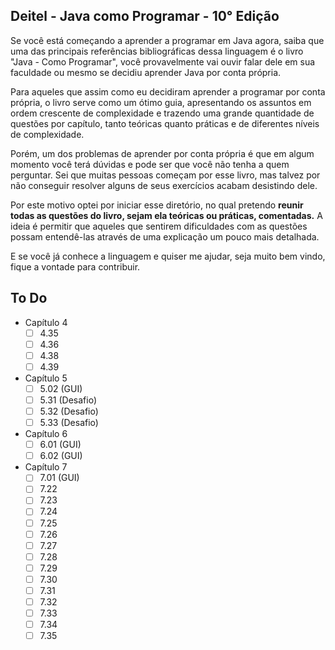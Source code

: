 
## Deitel - Java como Programar - 10° Edição

Se você está começando a aprender a programar em Java agora, saiba que uma das principais referências bibliográficas
dessa linguagem é o livro "Java - Como Programar", você provavelmente vai ouvir falar dele em sua faculdade ou mesmo
se decidiu aprender Java por conta própria.

Para aqueles que assim como eu decidiram aprender a programar por conta própria, o livro serve como um ótimo guia,
apresentando os assuntos em ordem crescente de complexidade e trazendo uma grande quantidade de questões por capítulo,
tanto teóricas quanto práticas e de diferentes níveis de complexidade.

Porém, um dos problemas de aprender por conta própria é que em algum momento você terá dúvidas e pode ser que você não
tenha a quem perguntar. Sei que muitas pessoas começam por esse livro, mas talvez por não conseguir resolver alguns de
seus exercícios acabam desistindo dele.

Por este motivo optei por iniciar esse diretório, no qual pretendo **reunir todas as questões do livro, sejam ela teóricas
ou práticas, comentadas.** A ideia é permitir que aqueles que sentirem dificuldades com as questões possam entendê-las
através de uma explicação um pouco mais detalhada.

E se você já conhece a linguagem e quiser me ajudar, seja muito bem vindo, fique a vontade para contribuir.

## To Do

- Capítulo 4
    - [ ] 4.35
    - [ ] 4.36
    - [ ] 4.38
    - [ ] 4.39
- Capítulo 5
    - [ ] 5.02 (GUI)
    - [ ] 5.31 (Desafio)
    - [ ] 5.32 (Desafio)
    - [ ] 5.33 (Desafio)
- Capítulo 6
    - [ ] 6.01 (GUI)
    - [ ] 6.02 (GUI)
- Capítulo 7
    - [ ] 7.01 (GUI)
    - [ ] 7.22
    - [ ] 7.23
    - [ ] 7.24
    - [ ] 7.25
    - [ ] 7.26
    - [ ] 7.27
    - [ ] 7.28
    - [ ] 7.29
    - [ ] 7.30
    - [ ] 7.31
    - [ ] 7.32
    - [ ] 7.33
    - [ ] 7.34
    - [ ] 7.35